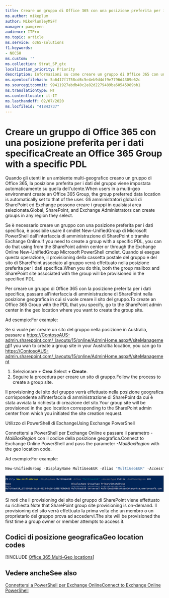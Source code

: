 ```yaml
---
title: Creare un gruppo di Office 365 con una posizione preferita per i dati specifica
ms.author: mikeplum
author: MikePlumleyMSFT
manager: pamgreen
audience: ITPro
ms.topic: article
ms.service: o365-solutions
f1.keywords:
- NOCSH
ms.custom: ''
ms.collection: Strat_SP_gtc
localization_priority: Priority
description: Informazioni su come creare un gruppo di Office 365 con una posizione preferita per i dati specifica in un ambiente multi-geografico.
ms.openlocfilehash: 5a6417f1758cd6c5e4eb9d4df9e7796d4309e62c
ms.sourcegitcommit: 99411927abdb40c2e82d2279489ba60545989bb1
ms.translationtype: HT
ms.contentlocale: it-IT
ms.lasthandoff: 02/07/2020
ms.locfileid: "41843737"
---
```

# <a name="create-an-office-365-group-with-a-specific-pdl"></a><span data-ttu-id="8c726-103">Creare un gruppo di Office 365 con una posizione preferita per i dati specifica</span><span class="sxs-lookup"><span data-stu-id="8c726-103">Create an Office 365 Group with a specific PDL</span></span>

<span data-ttu-id="8c726-104">Quando gli utenti in un ambiente multi-geografico creano un gruppo di Office 365, la posizione preferita per i dati del gruppo viene impostata automaticamente su quella dell'utente.</span><span class="sxs-lookup"><span data-stu-id="8c726-104">When users in a multi-geo environment create an Office 365 Group, the group preferred data location is automatically set to that of the user.</span></span> <span data-ttu-id="8c726-105">Gli amministratori globali di SharePoint ed Exchange possono creare i gruppi in qualsiasi area selezionata.</span><span class="sxs-lookup"><span data-stu-id="8c726-105">Global, SharePoint, and Exchange Administrators can create groups in any region they select.</span></span> 

<span data-ttu-id="8c726-106">Se è necessario creare un gruppo con una posizione preferita per i dati specifica, è possibile usare il cmdlet New-UnifiedGroup di Microsoft PowerShell dall'interfaccia di amministrazione di SharePoint o tramite Exchange Online.</span><span class="sxs-lookup"><span data-stu-id="8c726-106">If you need to create a group with a specific PDL, you can do that using from the SharePoint admin center or through the Exchange Online New-UnifiedGroup Microsoft PowerShell cmdlet.</span></span> <span data-ttu-id="8c726-107">Quando si esegue questa operazione, il provisioning della cassetta postale del gruppo e del sito di SharePoint associato al gruppo verrà effettuato nella posizione preferita per i dati specifica.</span><span class="sxs-lookup"><span data-stu-id="8c726-107">When you do this, both the group mailbox and SharePoint site associated with the group will be provisioned in the specified PDL.</span></span>

<span data-ttu-id="8c726-108">Per creare un gruppo di Office 365 con la posizione preferita per i dati specifica, passare all'interfaccia di amministrazione di SharePoint nella posizione geografica in cui si vuole creare il sito del gruppo.</span><span class="sxs-lookup"><span data-stu-id="8c726-108">To create an Office 365 Group with the PDL that you specify, go to the SharePoint admin center in the geo location where you want to create the group site.</span></span>

<span data-ttu-id="8c726-109">Ad esempio:</span><span class="sxs-lookup"><span data-stu-id="8c726-109">For example:</span></span>

<span data-ttu-id="8c726-110">Se si vuole per creare un sito del gruppo nella posizione in Australia, passare a https://ContosoAUS-admin.sharepoint.com/_layouts/15/online/AdminHome.aspx#/siteManagement</span><span class="sxs-lookup"><span data-stu-id="8c726-110">If you wan to create a group site in your Australtia location, you can go to https://ContosoAUS-admin.sharepoint.com/_layouts/15/online/AdminHome.aspx#/siteManagement</span></span>

1. <span data-ttu-id="8c726-111">Selezionare **+ Crea**.</span><span class="sxs-lookup"><span data-stu-id="8c726-111">Select **+ Create**.</span></span>
2. <span data-ttu-id="8c726-112">Seguire la procedura per creare un sito di gruppo.</span><span class="sxs-lookup"><span data-stu-id="8c726-112">Follow the process to create a group site.</span></span>

<span data-ttu-id="8c726-113">Il provisioning del sito del gruppo verrà effettuato nella posizione geografica corrispondente all'interfaccia di amministrazione di SharePoint da cui è stata avviata la richiesta di creazione del sito.</span><span class="sxs-lookup"><span data-stu-id="8c726-113">Your group site will be provisioned in the geo location corresponding to the SharePoint admin center from which you initiated the site creation request.</span></span> 

<span data-ttu-id="8c726-114">Utilizzo di PowerShell di Exchange</span><span class="sxs-lookup"><span data-stu-id="8c726-114">Using Exchange PowerShell</span></span> 

<span data-ttu-id="8c726-115">Connettersi a PowerShell per Exchange Online e passare il parametro *-MailBoxRegion* con il codice della posizione geografica.</span><span class="sxs-lookup"><span data-stu-id="8c726-115">Connect to Exchange Online PowerShell and pass the parameter *-MailBoxRegion* with the geo location code.</span></span>

<span data-ttu-id="8c726-116">Ad esempio:</span><span class="sxs-lookup"><span data-stu-id="8c726-116">For example:</span></span> 

```PowerShell
New-UnifiedGroup -DisplayName MultiGeoEUR -Alias "MultiGeoEUR" -AccessType Public -MailboxRegion EUR 
```

![Screenshot del cmdlet New-UnifiedGroup di PowerShell con la sintassi](media/multi-geo-new-group-with-pdl-powershell.png)

<span data-ttu-id="8c726-118">Si noti che il provisioning del sito del gruppo di SharePoint viene effettuato su richiesta.</span><span class="sxs-lookup"><span data-stu-id="8c726-118">Note that SharePoint group site provisioning is on-demand.</span></span> <span data-ttu-id="8c726-119">Il provisioning del sito verrà effettuato la prima volta che un membro o un proprietario del gruppo prova ad accedervi.</span><span class="sxs-lookup"><span data-stu-id="8c726-119">The site will be provisioned the first time a group owner or member attempts to access it.</span></span>

## <a name="geo-location-codes"></a><span data-ttu-id="8c726-120">Codici di posizione geografica</span><span class="sxs-lookup"><span data-stu-id="8c726-120">Geo location codes</span></span>

[!INCLUDE [Office 365 Multi-Geo locations](includes/office-365-multi-geo-locations.md)]

## <a name="see-also"></a><span data-ttu-id="8c726-121">Vedere anche</span><span class="sxs-lookup"><span data-stu-id="8c726-121">See also</span></span>

[<span data-ttu-id="8c726-122">Connettersi a PowerShell per Exchange Online</span><span class="sxs-lookup"><span data-stu-id="8c726-122">Connect to Exchange Online PowerShell</span></span>](https://docs.microsoft.com/powershell/exchange/exchange-online/connect-to-exchange-online-powershell/connect-to-exchange-online-powershell)
